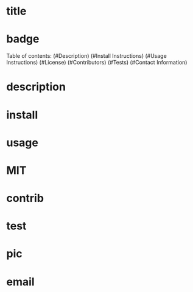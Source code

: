 
# title
# badge

Table of contents:
(#Description)
(#Install Instructions)
(#Usage Instructions)
(#License)
(#Contributors)
(#Tests)
(#Contact Information)

# description
# install
# usage
# MIT
# contrib
# test

#
# pic
# email

